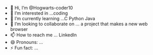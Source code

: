 - 👋 Hi, I’m @Hogwarts-coder10
- 👀 I’m interested in ...coding
- 🌱 I’m currently learning ...C Python Java
- 💞️ I’m looking to collaborate on ... a project that makes a new web browser
- 📫 How to reach me ... LinkedIn
- 😄 Pronouns: ...
- ⚡ Fun fact: ...

<!---
Hogwarts-coder10/Hogwarts-coder10 is a ✨ special ✨ repository because its `README.md` (this file) appears on your GitHub profile.
You can click the Preview link to take a look at your changes.
--->
